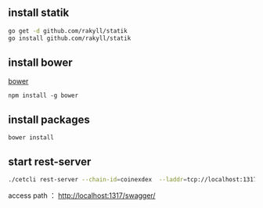 ## install statik

```bash
go get -d github.com/rakyll/statik
go install github.com/rakyll/statik
```

## install bower
[bower](https://bower.io/)

```
npm install -g bower
```
 

## install  packages 
```
bower install
```

## start rest-server

```bash
./cetcli rest-server --chain-id=coinexdex  --laddr=tcp://localhost:1317  --node tcp://localhost:26657 --trust-node=false

```

access path ：
[http://localhost:1317/swagger/](http://localhost:1317/swagger/)